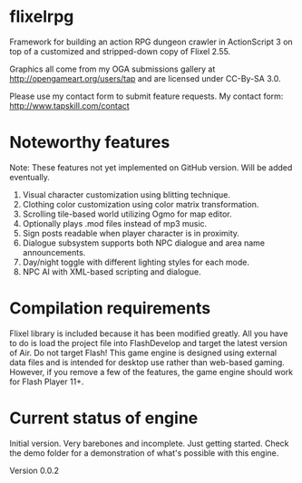 flixelrpg
=========

Framework for building an action RPG dungeon crawler in ActionScript 3 on top of a customized and stripped-down copy of Flixel 2.55.

Graphics all come from my OGA submissions gallery at http://opengameart.org/users/tap and are licensed under CC-By-SA 3.0.

Please use my contact form to submit feature requests.  My contact form: http://www.tapskill.com/contact

Noteworthy features
=========
Note: These features not yet implemented on GitHub version.  Will be added eventually.

1. Visual character customization using blitting technique.
2. Clothing color customization using color matrix transformation.
3. Scrolling tile-based world utilizing Ogmo for map editor.
4. Optionally plays .mod files instead of mp3 music.
5. Sign posts readable when player character is in proximity.
6. Dialogue subsystem supports both NPC dialogue and area name announcements.
7. Day/night toggle with different lighting styles for each mode.
6. NPC AI with XML-based scripting and dialogue.

Compilation requirements
=========
Flixel library is included because it has been modified greatly.  All you have to do is load the project file into FlashDevelop and target the latest version of Air.  Do not target Flash!  This game engine is designed using external data files and is intended for desktop use rather than web-based gaming.  However, if you remove a few of the features, the game engine should work for Flash Player 11+.

Current status of engine
=========
Initial version.  Very barebones and incomplete.  Just getting started. Check the demo folder for a demonstration of what's possible with this engine.

Version 0.0.2